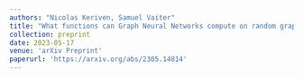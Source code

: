 ```yaml
---
authors: "Nicolas Keriven, Samuel Vaiter"
title: "What functions can Graph Neural Networks compute on random graphs? The role of Positional Encoding"
collection: preprint
date: 2023-05-17
venue: 'arXiv Preprint'
paperurl: 'https://arxiv.org/abs/2305.14814'
---
```

